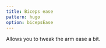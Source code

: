 ```yaml
---
title: Biceps ease
pattern: hugo
option: bicepsEase
---
```


Allows you to tweak the arm ease a bit.